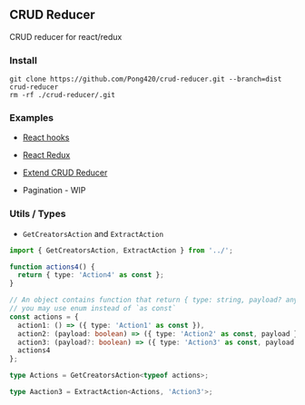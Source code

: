 ## CRUD Reducer

CRUD reducer for react/redux

### Install

```
git clone https://github.com/Pong420/crud-reducer.git --branch=dist crud-reducer
rm -rf ./crud-reducer/.git
```

### Examples

- [React hooks](./src/examples/hooks.tsx)
- [React Redux](./src/examples/redux.ts)
- [Extend CRUD Reducer](./src/examples/extendsReducer.ts)

- Pagination - WIP

### Utils / Types

- `GetCreatorsAction` and `ExtractAction`

```typescript
import { GetCreatorsAction, ExtractAction } from '../';

function actions4() {
  return { type: 'Action4' as const };
}

// An object contains function that return { type: string, payload? any }
// you may use enum instead of `as const`
const actions = {
  action1: () => ({ type: 'Action1' as const }),
  action2: (payload: boolean) => ({ type: 'Action2' as const, payload }),
  action3: (payload?: boolean) => ({ type: 'Action3' as const, payload }),
  actions4
};

type Actions = GetCreatorsAction<typeof actions>;

type Aaction3 = ExtractAction<Actions, 'Action3'>;
```
